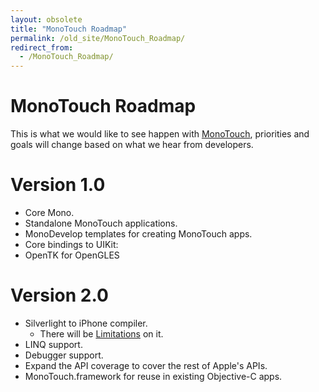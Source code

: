 ```yaml
---
layout: obsolete
title: "MonoTouch Roadmap"
permalink: /old_site/MonoTouch_Roadmap/
redirect_from:
  - /MonoTouch_Roadmap/
---
```


MonoTouch Roadmap
=================

This is what we would like to see happen with [MonoTouch]({{site.github.url}}/old_site/MonoTouch "MonoTouch"), priorities and goals will change based on what we hear from developers.

Version 1.0
===========

-   Core Mono.
-   Standalone MonoTouch applications.
-   MonoDevelop templates for creating MonoTouch apps.
-   Core bindings to UIKit:
-   OpenTK for OpenGLES

Version 2.0
===========

-   Silverlight to iPhone compiler.
    -   There will be [Limitations]({{site.github.url}}/old_site/MonoTouch:Limitations "MonoTouch:Limitations") on it.
-   LINQ support.
-   Debugger support.
-   Expand the API coverage to cover the rest of Apple's APIs.
-   MonoTouch.framework for reuse in existing Objective-C apps.


